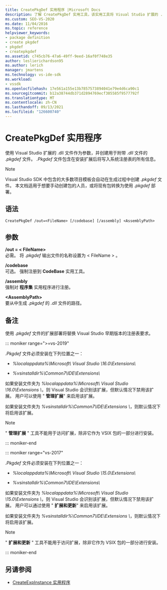 ```yaml
---
title: CreatePkgDef 实用程序 |Microsoft Docs
description: 了解 CreatePkgDef 实用工具，该实用工具将 Visual Studio 扩展的 .dll 文件作为参数，并创建 .pkgdef 文件以随 .dll 文件一起使用。
ms.custom: SEO-VS-2020
ms.date: 11/04/2016
ms.topic: reference
helpviewer_keywords:
- package definition
- create pkgdef
- pkgdef
- createpkgdef
ms.assetid: c745cb76-47a6-49ff-9eed-16af0f748e35
author: leslierichardson95
ms.author: lerich
manager: jmartens
ms.technology: vs-ide-sdk
ms.workload:
- vssdk
ms.openlocfilehash: 17e561a155e13b7857573894041e79e4d6ca90c1
ms.sourcegitcommit: b12a38744db371d2894769ecf305585f9577792f
ms.translationtype: MT
ms.contentlocale: zh-CN
ms.lasthandoff: 09/13/2021
ms.locfileid: "126600740"
---
```

# <a name="createpkgdef-utility"></a>CreatePkgDef 实用程序
使用 Visual Studio 扩展的 .dll 文件作为参数，并创建用于附带 *.dll* 文件的 *.pkgdef* 文件。 *.Pkgdef* 文件包含在安装扩展后将写入系统注册表的所有信息。

> [!NOTE]
> Visual Studio SDK 中包含的大多数项目模板会自动在生成过程中创建 *.pkgdef* 文件。 本文档适用于想要手动创建包的人员，或将现有包转换为使用 *.pkgdef*  部署。

## <a name="syntax"></a>语法

```
CreatePkgDef /out=<FileName> [/codebase] [/assembly] <AssemblyPath>
```

## <a name="arguments"></a>参数
**/out = &lt; FileName&gt;**\
必需。 将 *.pkgdef* 输出文件的名称设置为 &lt; FileName &gt; 。

**/codebase**\
可选。 强制注册到 **CodeBase** 实用工具。

**/assembly**\
强制对 **程序集** 实用程序进行注册。

**&lt;AssemblyPath&gt;**\
要从中生成 *.pkgdef* 的 *.dll* 文件的路径。

## <a name="remarks"></a>备注
使用 *.pkgdef* 文件的扩展部署将替换 Visual Studio 早期版本的注册表要求。

::: moniker range=">=vs-2019"

*.Pkgdef* 文件必须安装在下列位置之一：

- *%localappdata%\Microsoft\ Visual Studio \16.0\Extensions\\*

- *%vsinstalldir%\Common7\IDE\Extensions\\*

如果安装文件夹为 *%localappdata%\Microsoft\ Visual Studio \16.0\Extensions \\*，则 Visual Studio 会识别该扩展，但默认情况下禁用该扩展。 用户可以使用 " **管理扩展**" 来启用该扩展。

如果安装文件夹为 *%vsinstalldir%\Common7\IDE\Extensions \\*，则默认情况下将启用该扩展。

> [!NOTE]
> " **管理扩展** " 工具不能用于访问扩展，除非它作为 VSIX 包的一部分进行安装。

::: moniker-end

::: moniker range="vs-2017"

*.Pkgdef* 文件必须安装在下列位置之一：

- *%localappdata%\Microsoft\ Visual Studio \15.0\Extensions\\*

- *%vsinstalldir%\Common7\IDE\Extensions\\*

如果安装文件夹为 *%localappdata%\Microsoft\ Visual Studio \15.0\Extensions \\*，则 Visual Studio 会识别该扩展，但默认情况下禁用该扩展。 用户可以通过使用 " **扩展和更新**" 来启用该扩展。

如果安装文件夹为 *%vsinstalldir%\Common7\IDE\Extensions \\*，则默认情况下将启用该扩展。

> [!NOTE]
> " **扩展和更新** " 工具不能用于访问扩展，除非它作为 VSIX 包的一部分进行安装。

::: moniker-end

## <a name="see-also"></a>另请参阅
- [CreateExpInstance 实用程序](../../extensibility/internals/createexpinstance-utility.md)

